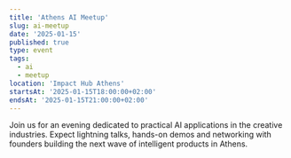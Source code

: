 ```yaml
---
title: 'Athens AI Meetup'
slug: ai-meetup
date: '2025-01-15'
published: true
type: event
tags:
  - ai
  - meetup
location: 'Impact Hub Athens'
startsAt: '2025-01-15T18:00:00+02:00'
endsAt: '2025-01-15T21:00:00+02:00'
---
```

Join us for an evening dedicated to practical AI applications in the creative industries. Expect lightning talks, hands-on demos and networking with founders building the next wave of intelligent products in Athens.
